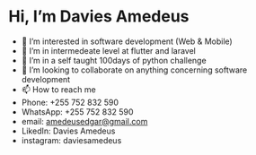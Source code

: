 # Hi, I’m Davies Amedeus
- 👀 I’m interested in software development (Web & Mobile)
- 🌱 I’m in intermedeate level at flutter and laravel
- 🌱 I’m in a self taught 100days of python challenge
- 💞️ I’m looking to collaborate on anything concerning software development
- 📫 How to reach me
- Phone: +255 752 832 590
- WhatsApp: +255 752 832 590
- email: amedeusedgar@gmail.com
- LikedIn: Davies Amedeus
- instagram: daviesamedeus

<!---
DaviesAmedeus/DaviesAmedeus is a ✨ special ✨ repository because its `README.md` (this file) appears on your GitHub profile.
You can click the Preview link to take a look at your changes.
--->
